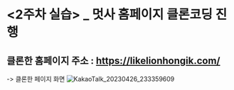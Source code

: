# <2주차 실습> _ 멋사 홈페이지 클론코딩 진행 </br>
클론한 홈페이지 주소 : https://likelionhongik.com/ </br>
-------------------
-> 클론한 페이지 화면
![KakaoTalk_20230426_233359609](https://user-images.githubusercontent.com/110219986/234611154-5d1390a6-407c-44d2-a1c3-6edf359b81e5.png)
